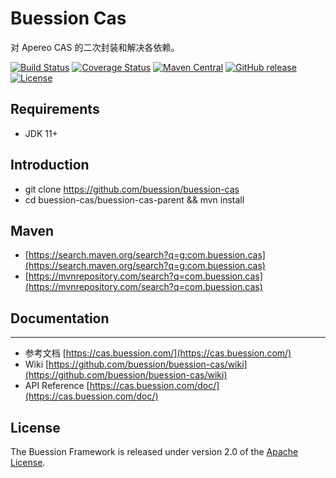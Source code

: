 # Buession Cas

对 Apereo CAS 的二次封装和解决各依赖。

[![Build Status](https://travis-ci.org/buession/buession-cas.svg?branch=master)](https://travis-ci.org/buession/buession-cas)
[![Coverage Status](https://img.shields.io/codecov/c/github/buession/buession-cas/master.svg)](https://codecov.io/github/buession/buession-cas?branch=master&view=all#sort=coverage&dir=asc)
[![Maven Central](https://img.shields.io/maven-central/v/com.buession.cas/buession-cas-core.svg)](https://search.maven.org/search?q=g:com.buession.cas)
[![GitHub release](https://img.shields.io/github/release/buession/buession-cas.svg)](https://github.com/buession/buession-cas/releases)
[![License](https://img.shields.io/badge/license-Apache%202-4EB1BA.svg)](https://www.apache.org/licenses/LICENSE-2.0.html)

## Requirements

- JDK 11+

## Introduction

- git clone https://github.com/buession/buession-cas
- cd buession-cas/buession-cas-parent && mvn install

## Maven

- [https://search.maven.org/search?q=g:com.buession.cas](https://search.maven.org/search?q=g:com.buession.cas)
- [https://mvnrepository.com/search?q=com.buession.cas](https://mvnrepository.com/search?q=com.buession.cas)

## Documentation
---

- 参考文档 [https://cas.buession.com/](https://cas.buession.com/)
- Wiki [https://github.com/buession/buession-cas/wiki](https://github.com/buession/buession-cas/wiki)
- API Reference [https://cas.buession.com/doc/](https://cas.buession.com/doc/)

## License

The Buession Framework is released under version 2.0 of the [Apache License](https://www.apache.org/licenses/LICENSE-2.0).